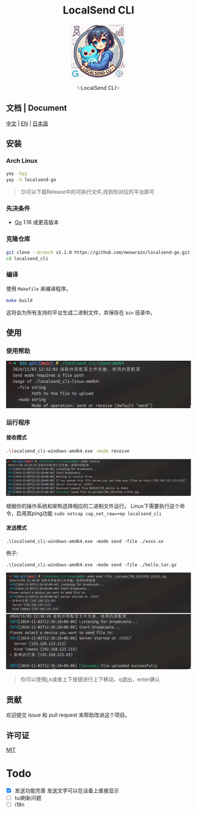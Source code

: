 
<div align="center">
<h1>LocalSend CLI</h1>
  <img src="../images/logo.png" alt="LocalSend CLI logo" width="150" height="150">
  <p>✨LocalSend CLI✨</p>
</div>

## 文档 | Document

[中文](README_zh.md) | [EN](README_en.md) | [日本語](README_jp.md)

## 安装

### Arch Linux

```bash
yay -Syy
yay -S localsend-go
```

> 😊可以下载Release中的可执行文件,找到你对应的平台即可

### 先决条件

- [Go](https://golang.org/dl/) 1.16 或更高版本

### 克隆仓库

```sh
git clone --branch v1.1.0 https://github.com/meowrain/localsend-go.git
cd localsend_cli
```

### 编译

使用 `Makefile` 来编译程序。

```sh
make build
```

这将会为所有支持的平台生成二进制文件，并保存在 `bin` 目录中。

## 使用

### 使用帮助

![使用帮助](../images/image-1.png)

### 运行程序

#### 接收模式

```sh
.\localsend_cli-windows-amd64.exe -mode receive
```

![alt text](../images/image-2.png)


根据你的操作系统和架构选择相应的二进制文件运行。
Linux下需要执行这个命令，启用其ping功能
`sudo setcap cap_net_raw=+ep localsend_cli`

#### 发送模式

```
.\localsend_cli-windows-amd64.exe -mode send -file ./xxxx.xx
```

例子:

```
.\localsend_cli-windows-amd64.exe -mode send -file ./hello.tar.gz
```

![alt text](../images/image-3.png)
![alt text](../images/image-4.png)

> 你可以使用j,k或者上下按键进行上下移动，q退出，enter确认

## 贡献

欢迎提交 issue 和 pull request 来帮助改进这个项目。

## 许可证

[MIT](LICENSE)

# Todo

- [x] 发送功能完善 发送文字可以在设备上直接显示
- [ ] tui刷新问题 
- [ ] i18n
